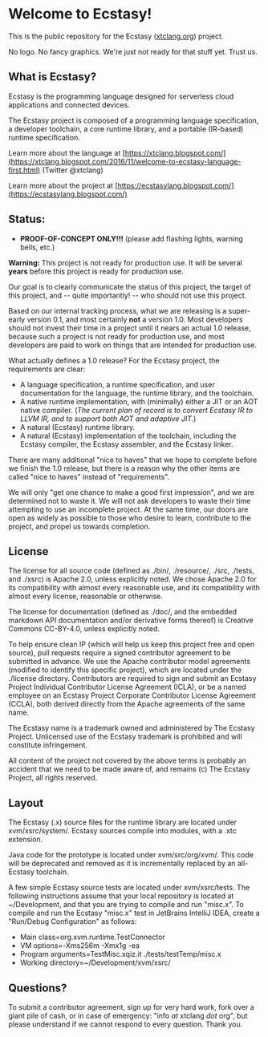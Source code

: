 # Welcome to Ecstasy! #

This is the public repository for the Ecstasy ([xtclang.org](http://xtclang.org/)) project.

No logo. No fancy graphics. We're just not ready for that stuff yet. Trust us.

## What is Ecstasy?

Ecstasy is the programming language designed for serverless cloud applications and connected devices.

The Ecstasy project is composed of a programming language specification, a developer toolchain, a core runtime library, and a portable (IR-based) runtime specification.

Learn more about the language at [https://xtclang.blogspot.com/](https://xtclang.blogspot.com/2016/11/welcome-to-ecstasy-language-first.html) (Twitter @xtclang)

Learn more about the project at [https://ecstasylang.blogspot.com/](https://ecstasylang.blogspot.com/)

## Status:

- **PROOF-OF-CONCEPT ONLY!!!** (please add flashing lights, warning bells, etc.)

**Warning:** This project is not ready for production use. It will be several **years** before this project is ready for production use.

Our goal is to clearly communicate the status of this project, the target of this project, and -- quite importantly! -- who should not use this project.

Based on our internal tracking process, what we are releasing is a super-early version 0.1, and most certainly **not** a version 1.0. Most developers should not invest their time in a project until it nears an actual 1.0 release, because such a project is not ready for production use, and most developers are paid to work on things that are intended for production use.

What actually defines a 1.0 release? For the Ecstasy project, the requirements are clear:

* A language specification, a runtime specification, and user documentation for the language, the runtime library, and the toolchain.
* A native runtime implementation, with (minimally) either a JIT or an AOT native compiler. (_The current plan of record is to convert Ecstasy IR to LLVM IR, and to support both AOT and adaptive JIT._)
* A natural (Ecstasy) runtime library.
* A natural (Ecstasy) implementation of the toolchain, including the Ecstasy compiler, the Ecstasy assembler, and the Ecstasy linker.

There are many additional "nice to haves" that we hope to complete before we finish the 1.0 release, but there is a reason why the other items are called "nice to haves" instead of "requirements".

We will only "get one chance to make a good first impression", and we are determined not to waste it. We will not ask developers to waste their time attempting to use an incomplete project. At the same time, our doors are open as widely as possible to those who desire to learn, contribute to the project, and propel us towards completion.

## License

The license for all source code (defined as ./bin/, ./resource/, ./src, ./tests, and ./xsrc) is Apache 2.0, unless explicitly noted. We chose Apache 2.0 for its compatibility with almost every reasonable use, and its compatibility with almost every license, reasonable or otherwise.

The license for documentation (defined as ./doc/, and the embedded markdown API documentation and/or derivative forms thereof) is Creative Commons CC-BY-4.0, unless explicitly noted.

To help ensure clean IP (which will help us keep this project free and open source), pull requests require a signed contributor agreement to be submitted in advance. We use the Apache contributor model agreements (modified to identify this specific project), which are located under the ./license directory. Contributors are required to sign and submit an Ecstasy Project Individual Contributor License Agreement (ICLA), or be a named employee on an Ecstasy Project Corporate Contributor License Agreement (CCLA), both derived directly from the Apache agreements of the same name.

The Ecstasy name is a trademark owned and administered by The Ecstasy Project. Unlicensed use of the Ecstasy trademark is prohibited and will constitute infringement.

All content of the project not covered by the above terms is probably an accident that we need to be made aware of, and remains (c) The Ecstasy Project, all rights reserved.

## Layout

The Ecstasy (.x) source files for the runtime library are located under xvm/xsrc/system/. Ecstasy sources compile into modules, with a .xtc extension.

Java code for the prototype is located under xvm/src/org/xvm/. This code will be deprecated and removed as it is incrementally replaced by an all-Ecstasy toolchain.

A few simple Ecstasy source tests are located under xvm/xsrc/tests. The following instructions assume that your local repository is located at ~/Development, and that you are trying to compile and run "misc.x". To compile and run the Ecstasy "misc.x" test in JetBrains IntelliJ IDEA, create a "Run/Debug Configuration" as follows:

* Main class=org.xvm.runtime.TestConnector
* VM options=-Xms256m -Xmx1g -ea
* Program arguments=TestMisc.xqiz.it ./tests/testTemp/misc.x
* Working directory=~/Development/xvm/xsrc/

## Questions?

To submit a contributor agreement, sign up for very hard work, fork over a giant pile of cash, or in case of emergency: "info _at_ xtclang _dot_ org", but please understand if we cannot respond to every question. Thank you.
